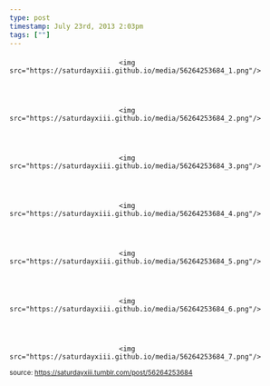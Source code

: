 ```yaml
---
type: post
timestamp: July 23rd, 2013 2:03pm
tags: [""]
---
```

####


                               <img src="https://saturdayxiii.github.io/media/56264253684_1.png"/>
                           

                                                                                                                           

                               <img src="https://saturdayxiii.github.io/media/56264253684_2.png"/>
                           

                                                                                                                           

                               <img src="https://saturdayxiii.github.io/media/56264253684_3.png"/>
                           

                                                                                                                           

                               <img src="https://saturdayxiii.github.io/media/56264253684_4.png"/>
                           

                                                                                                                           

                               <img src="https://saturdayxiii.github.io/media/56264253684_5.png"/>
                           

                                                                                                                           

                               <img src="https://saturdayxiii.github.io/media/56264253684_6.png"/>
                           

                                                                                                                           

                               <img src="https://saturdayxiii.github.io/media/56264253684_7.png"/>
                           

                                                                                                            
                
                
                
                
                                
<small>source: https://saturdayxiii.tumblr.com/post/56264253684</small>